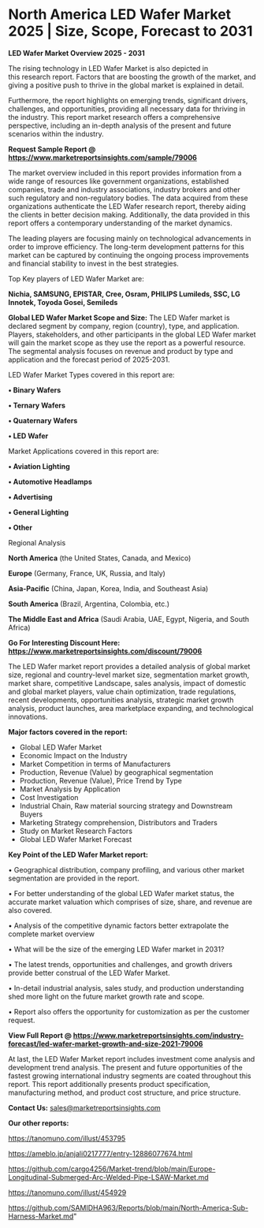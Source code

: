  # North America LED Wafer Market 2025 | Size, Scope, Forecast to 2031

<Strong> LED Wafer Market Overview 2025 - 2031</strong>

The rising technology in LED Wafer Market is also depicted in this research report. Factors that are boosting the growth of the market, and giving a positive push to thrive in the global market is explained in detail.

Furthermore, the report highlights on emerging trends, significant drivers, challenges, and opportunities, providing all necessary data for thriving in the industry. This report market research offers a comprehensive perspective, including an in-depth analysis of the present and future scenarios within the industry.

<strong>Request Sample Report @ <a href=https://www.marketreportsinsights.com/sample/79006>https://www.marketreportsinsights.com/sample/79006</a></strong>

The market overview included in this report provides information from a wide range of resources like government organizations, established companies, trade and industry associations, industry brokers and other such regulatory and non-regulatory bodies. The data acquired from these organizations authenticate the LED Wafer research report, thereby aiding the clients in better decision making. Additionally, the data provided in this report offers a contemporary understanding of the market dynamics.

The leading players are focusing mainly on technological advancements in order to improve efficiency. The long-term development patterns for this market can be captured by continuing the ongoing process improvements and financial stability to invest in the best strategies.

Top Key players of LED Wafer Market are:

<strong>Nichia, SAMSUNG, EPISTAR, Cree, Osram, PHILIPS Lumileds, SSC, LG Innotek, Toyoda Gosei, Semileds</strong>

<strong><b>Global LED Wafer Market Scope and Size:</b></strong>
The LED Wafer market is declared segment by company, region (country), type, and application. Players, stakeholders, and other participants in the global LED Wafer market will gain the market scope as they use the report as a powerful resource. The segmental analysis focuses on revenue and product by type and application and the forecast period of 2025-2031.

LED Wafer Market Types covered in this report are:

<strong>• Binary Wafers

• Ternary Wafers

• Quaternary Wafers

• LED Wafer</strong>

Market Applications covered in this report are:

<strong>• Aviation Lighting

• Automotive Headlamps

• Advertising

• General Lighting

• Other</strong> 

Regional Analysis

<strong>North America</strong> (the United States, Canada, and Mexico)

<strong>Europe</strong> (Germany, France, UK, Russia, and Italy)

<strong>Asia-Pacific</strong> (China, Japan, Korea, India, and Southeast Asia)

<strong>South America</strong> (Brazil, Argentina, Colombia, etc.)

<strong>The Middle East and Africa</strong> (Saudi Arabia, UAE, Egypt, Nigeria, and South Africa)

<strong>Go For Interesting Discount Here: <a href=https://www.marketreportsinsights.com/discount/79006>https://www.marketreportsinsights.com/discount/79006</a></strong>

The LED Wafer market report provides a detailed analysis of global market size, regional and country-level market size, segmentation market growth, market share, competitive Landscape, sales analysis, impact of domestic and global market players, value chain optimization, trade regulations, recent developments, opportunities analysis, strategic market growth analysis, product launches, area marketplace expanding, and technological innovations.

<strong><b>Major factors covered in the report:</b></strong>
<ul>
  <li>Global LED Wafer Market </li>
  <li>Economic Impact on the Industry</li>
  <li>Market Competition in terms of Manufacturers</li>
  <li>Production, Revenue (Value) by geographical segmentation</li>
  <li>Production, Revenue (Value), Price Trend by Type</li>
  <li>Market Analysis by Application</li>
  <li>Cost Investigation</li>
  <li>Industrial Chain, Raw material sourcing strategy and Downstream Buyers</li>
  <li>Marketing Strategy comprehension, Distributors and Traders</li>
  <li>Study on Market Research Factors</li>
  <li>Global LED Wafer Market Forecast</li>
</ul>

<strong><b>Key Point of the LED Wafer Market report:</b></strong>

• Geographical distribution, company profiling, and various other market segmentation are provided in the report.

• For better understanding of the global LED Wafer market status, the accurate market valuation which comprises of size, share, and revenue are also covered.

• Analysis of the competitive dynamic factors better extrapolate the complete market overview

• What will be the size of the emerging LED Wafer market in 2031?

• The latest trends, opportunities and challenges, and growth drivers provide better construal of the LED Wafer Market.

• In-detail industrial analysis, sales study, and production understanding shed more light on the future market growth rate and scope.

• Report also offers the opportunity for customization as per the customer request.

<strong><b>View Full Report @ <a href=https://www.marketreportsinsights.com/industry-forecast/led-wafer-market-growth-and-size-2021-79006>https://www.marketreportsinsights.com/industry-forecast/led-wafer-market-growth-and-size-2021-79006</a></b></strong>


At last, the LED Wafer Market report includes investment come analysis and development trend analysis. The present and future opportunities of the fastest growing international industry segments are coated throughout this report. This report additionally presents product specification, manufacturing method, and product cost structure, and price structure.

<strong>Contact Us:</strong>
sales@marketreportsinsights.com

<strong>Our other reports:</strong>

<a href=https://tanomuno.com/illust/453795>https://tanomuno.com/illust/453795</a>

<a href=https://ameblo.jp/anjali0217777/entry-12886077674.html>https://ameblo.jp/anjali0217777/entry-12886077674.html</a>

<a href=https://github.com/cargo4256/Market-trend/blob/main/Europe-Longitudinal-Submerged-Arc-Welded-Pipe-LSAW-Market.md>https://github.com/cargo4256/Market-trend/blob/main/Europe-Longitudinal-Submerged-Arc-Welded-Pipe-LSAW-Market.md</a>

<a href=https://tanomuno.com/illust/454929>https://tanomuno.com/illust/454929</a>

<a href=https://github.com/SAMIDHA963/Reports/blob/main/North-America-Sub-Harness-Market.md>https://github.com/SAMIDHA963/Reports/blob/main/North-America-Sub-Harness-Market.md</a>"

